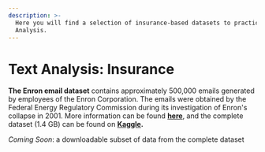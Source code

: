 ```yaml
---
description: >-
  Here you will find a selection of insurance-based datasets to practice Text
  Analysis.
---
```


# Text Analysis: Insurance

**The Enron email dataset** contains approximately 500,000 emails generated by employees of the Enron Corporation. The emails were obtained by the Federal Energy Regulatory Commission during its investigation of Enron's collapse in 2001. More information can be found [**here**](https://www.cs.cmu.edu/~./enron/), and the complete dataset \(1.4 GB\) can be found on [**Kaggle**](https://www.kaggle.com/wcukierski/enron-email-dataset)**.**

_Coming Soon_: a downloadable subset of data from the complete dataset

